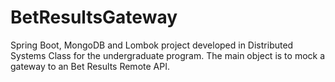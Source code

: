 # BetResultsGateway
Spring Boot, MongoDB and Lombok project developed in Distributed Systems Class for the undergraduate program. The main object is to mock a gateway to an Bet Results Remote API.
